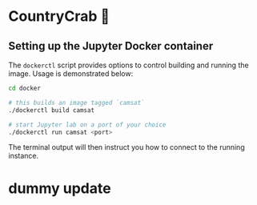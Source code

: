 # CountryCrab 🦀 

## Setting up the Jupyter Docker container

The `dockerctl` script provides options to control building and running the image.
Usage is demonstrated below:

```sh
cd docker

# this builds an image tagged `camsat`
./dockerctl build camsat

# start Jupyter lab on a port of your choice
./dockerctl run camsat <port>
```

The terminal output will then instruct you how to connect to the running instance.

# dummy update

